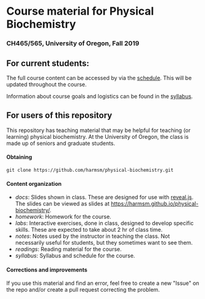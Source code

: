 # Course material for Physical Biochemistry
### CH465/565, University of Oregon, Fall 2019

## For current students:

The full course content can be accessed by via the [schedule](https://github.com/harmsm/physical-biochemistry/blob/master/syllabus/schedule.rst).  This will be updated throughout the course.

Information about course goals and logistics can be found in the [syllabus](https://github.com/harmsm/physical-biochemistry/blob/master/syllabus/syllabus.rst).


## For users of this repository

This repository has teaching material that may be helpful for teaching (or
learning) physical biochemistry.  At the University of Oregon, the class is
made up of seniors and graduate students.  

#### Obtaining
```
git clone https://github.com/harmsm/physical-biochemistry.git
```

#### Content organization
+ *docs*: Slides shown in class.  These are designed for use with [reveal.js](https://github.com/hakimel/reveal.js/).  
  The slides can be viewed as slides at https://harmsm.github.io/physical-biochemistry/.
+ *homework*: Homework for the course.
+ *labs*: Interactive exercises, done in class, designed to develop specific skills.
  These are expected to take about 2 hr of class time.
+ *notes*: Notes used by the instructor in teaching the class.  Not necessarily
  useful for students, but they sometimes want to see them.
+ *readings*: Reading material for the course.
+ *syllabus*: Syllabus and schedule for the course.

#### Corrections and improvements
If you use this material and find an error, feel free to create a new "Issue" on
the repo and/or create a pull request correcting the problem.
